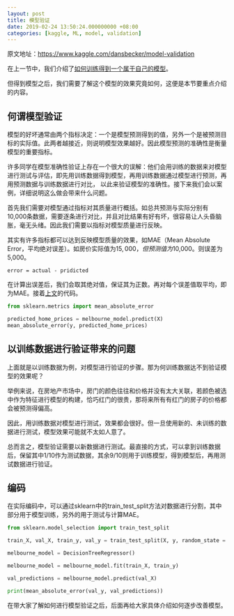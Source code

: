 ```yaml
---
layout: post
title: 模型验证
date: 2019-02-24 13:50:24.000000000 +08:00
categories: [kaggle, ML, model, validation]
---
```


原文地址：https://www.kaggle.com/dansbecker/model-validation

在上一节中，我们介绍了[如何训练得到一个属于自己的模型](http://godfreyjohnson.github.io/2019/02/Kaggel-%E8%AE%AD%E7%BB%83%E8%87%AA%E5%B7%B1%E7%9A%84%E7%AC%AC%E4%B8%80%E4%B8%AA%E6%9C%BA%E5%99%A8%E5%AD%A6%E4%B9%A0%E6%A8%A1%E5%9E%8B/)。

但得到模型之后，我们需要了解这个模型的效果究竟如何，这便是本节要重点介绍的内容。

## 何谓模型验证

模型的好坏通常由两个指标决定：一个是模型预测得到的值，另外一个是被预测目标的实际值。此两者越接近，则说明模型效果越好。因此模型预测的准确性是衡量模型的重要指标。

许多同学在模型准确性验证上存在一个很大的误解：他们会用训练的数据来对模型进行测试与评估，即先用训练数据得到模型，再用训练数据通过模型进行预测，再用预测数据与训练数据进行对比，
以此来验证模型的准确性。接下来我们会以案例，详细说明这么做会带来什么问题。
 
首先我们需要对模型通过指标对其质量进行概括。如总共预测与实际分别有10,000条数据，需要逐条进行对比，并且对比结果有好有坏，很容易让人头昏脑胀，毫无头绪。因此我们需要以指标对模型质量进行反映。

其实有许多指标都可以达到反映模型质量的效果，如MAE（Mean Absolute Error，平均绝对误差）。如房价实际值为$15,000，但预测值为$10,000。则误差为5,000。

```
error = actual - pridicted
```
在计算出误差后，我们会取其绝对值，保证其为正数。再对每个误差值取平均，即为MAE。接着[上文](http://godfreyjohnson.github.io/2019/02/Kaggel-%E8%AE%AD%E7%BB%83%E8%87%AA%E5%B7%B1%E7%9A%84%E7%AC%AC%E4%B8%80%E4%B8%AA%E6%9C%BA%E5%99%A8%E5%AD%A6%E4%B9%A0%E6%A8%A1%E5%9E%8B/)的代码。

```python
from sklearn.metrics import mean_absolute_error

predicted_home_prices = melbourne_model.predict(X)
mean_absolute_error(y, predicted_home_prices)
```

## 以训练数据进行验证带来的问题

上面就是以训练数据为例，对模型进行验证的步骤。那为何训练数据达不到验证模型的效果呢？

举例来说，在房地产市场中，房门的颜色往往和价格并没有太大关联，若颜色被选中作为特征进行模型的构建，恰巧红门的很贵，那将来所有有红门的房子的价格都会被预测得偏高。

因此，用训练数据对模型进行测试，效果都会很好。但一旦使用新的、未训练的数据进行测试，模型效果可能就不太如人意了。

总而言之，模型验证需要以新数据进行测试。最直接的方式，可以拿到训练数据后，保留其中1/10作为测试数据，其余9/10则用于训练模型，得到模型后，再用测试数据进行验证。

## 编码

在实际编码中，可以通过sklearn中的train_test_split方法对数据进行分割，其中部分用于模型训练，另外的用于测试与计算MAE。

```python
from sklearn.model_selection import train_test_split

train_X, val_X, train_y, val_y = train_test_split(X, y, random_state = 0)

melbourne_model = DecisionTreeRegressor()

melbourne_model = melbourne_model.fit(train_X, train_y)

val_predictions = melbourne_model.predict(val_X)

print(mean_absolute_error(val_y, val_predictions))
```

在带大家了解如何进行模型验证之后，后面再给大家具体介绍如何逐步改善模型。